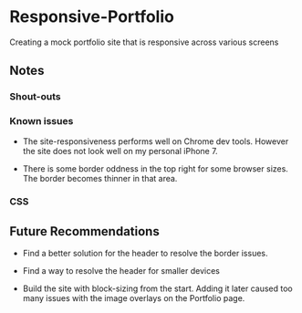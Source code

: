 # Responsive-Portfolio

Creating a mock portfolio site that is responsive across various screens

## Notes

### Shout-outs

### Known issues

- The site-responsiveness performs well on Chrome dev tools. However the site does not look well on my personal iPhone 7.

- There is some border oddness in the top right for some browser sizes. The border becomes thinner in that area.

### CSS

## Future Recommendations

- Find a better solution for the header to resolve the border issues.

- Find a way to resolve the header for smaller devices

- Build the site with block-sizing from the start. Adding it later caused too many issues with the image overlays on the Portfolio page.
